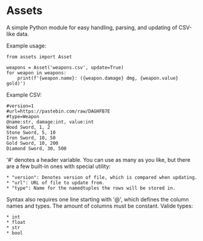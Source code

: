 # Assets

A simple Python module for easy handling, parsing, and updating of CSV-like data.

Example usage:
```python3
from assets import Asset 

weapons = Asset('weapons.csv', update=True)
for weapon in weapons:
    print(f'{weapon.name}: ({weapon.damage} dmg, {weapon.value} gold)')
```

Example CSV:
```csv
#version=1
#url=https://pastebin.com/raw/DAGHFB7E
#type=Weapon
@name:str, damage:int, value:int
Wood Sword, 1, 2
Stone Sword, 5, 10
Iron Sword, 10, 50
Gold Sword, 10, 200
Diamond Sword, 30, 500
```
'\#' denotes a header variable. You can use as many as you like, but there are
a few built-in ones with special utility:

    * "version": Denotes version of file, which is compared when updating.
    * "url": URL of file to update from.
    * "type": Name for the namedtuples the rows will be stored in.

Syntax also requires one line starting with '@', which defines the column names
and types. The amount of columns must be constant. Valide types:

    * int
    * float
    * str
    * bool
